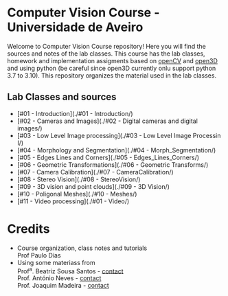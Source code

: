 # Computer Vision Course - Universidade de Aveiro

Welcome to Computer Vision Course repository! Here you will find the sources and notes of the lab classes. This course has the lab classes, homework and implementation assigments based on [openCV](https://opencv.org/) and [open3D](http://www.open3d.org/docs/release/#) and using python (be careful since open3D currently onlu support python 3.7 to 3.10). This  repository organizes the material used in the lab classes. 

## Lab Classes and sources
* [#01 - Introduction](./#01 - Introduction/)
* [#02 - Cameras and Images](./#02 - Digital cameras and digital images/)
* [#03 - Low Level Image processing](./#03 - Low Level Image Processin I/)
* [#04 - Morphology and Segmentation](./#04 - Morph_Segmentation/)
* [#05 - Edges Lines and Corners](./#05 - Edges_Lines_Corners/)
* [#06 - Geometric Transformations](./#06 - Geometric Transforms/)
* [#07 - Camera Calibration](./#07 - CameraCalibration/)
* [#08 - Stereo Vision](./#08 - StereoVision/)
* [#09 - 3D vision and point clouds](./#09 - 3D Vision/)
* [#10 - Poligonal Meshes](./#10 - Meshes/)
* [#11 - Video processing](./#01 - Video/)


# Credits
* Course organization, class notes and tutorials  
Prof Paulo Dias  
* Using some materiass from\
Prof<sup>a</sup>. Beatriz Sousa Santos - [contact](mailto:bss@ua.pt)\
Prof. António Neves - [contact](mailto:an@ua.pt)\
Prof. Joaquim Madeira - [contact](mailto:jmadeira@ua.pt)
